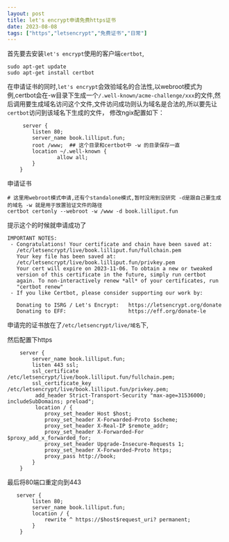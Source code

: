```yaml
---
layout: post
title: let's encrypt申请免费https证书
date: 2023-08-08
tags: ["https","letsencrypt","免费证书","日常"]
---
```


首先要去安装`let's encrypt`使用的客户端`certbot`,

    sudo apt-get update
    sudo apt-get install certbot

在申请证书的同时,`let's encrypt`会效验域名的合法性,以webroot模式为例,certbot会在-w目录下生成一个`/.well-known/acme-challenge/xxx`的文件,然后调用要生成域名访问这个文件,文件访问成功则认为域名是合法的,所以要先让`certbot`访问到该域名下生成的文件，
修改ngix配置如下：

         server {
            listen 80;
            server_name book.lilliput.fun;
            root /www;  ## 这个目录和certbot中 -w 的目录保存一直
            location ~/.well-known {
                    allow all;
            }
        }

申请证书

    # 这里用webroot模式申请,还有个standalone模式,暂时没用到没研究 -d是跟自己要生成的域名 -w 就是用于放置验证文件的路径
    certbot certonly --webroot -w /www -d book.lilliput.fun

提示这个的时候就申请成功了

    IMPORTANT NOTES:
     - Congratulations! Your certificate and chain have been saved at:
       /etc/letsencrypt/live/book.lilliput.fun/fullchain.pem
       Your key file has been saved at:
       /etc/letsencrypt/live/book.lilliput.fun/privkey.pem
       Your cert will expire on 2023-11-06. To obtain a new or tweaked
       version of this certificate in the future, simply run certbot
       again. To non-interactively renew *all* of your certificates, run
       "certbot renew"
     - If you like Certbot, please consider supporting our work by:

       Donating to ISRG / Let's Encrypt:   https://letsencrypt.org/donate
       Donating to EFF:                    https://eff.org/donate-le

申请完的证书放在了`/etc/letsencrypt/live/域名`下,

然后配置下https

        server {
            server_name book.lilliput.fun;
            listen 443 ssl;
            ssl_certificate /etc/letsencrypt/live/book.lilliput.fun/fullchain.pem;
            ssl_certificate_key /etc/letsencrypt/live/book.lilliput.fun/privkey.pem;
             add_header Strict-Transport-Security "max-age=31536000; includeSubDomains; preload";
             location / {
                proxy_set_header Host $host;
                proxy_set_header X-Forwarded-Proto $scheme;
                proxy_set_header X-Real-IP $remote_addr;
                proxy_set_header X-Forwarded-For $proxy_add_x_forwarded_for;
                proxy_set_header Upgrade-Insecure-Requests 1;
                proxy_set_header X-Forwarded-Proto https;
                proxy_pass http://book;
            }
        }

最后将80端口重定向到443

       server {
            listen 80;
            server_name book.lilliput.fun;
            location / {
                rewrite ^ https://$host$request_uri? permanent;
            }
        }